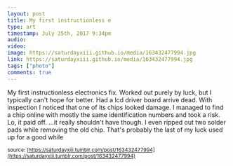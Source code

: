 ```yaml
---
layout: post
title: My first instructionless e
type: art
timestamp: July 25th, 2017 9:34pm
audio: 
video: 
image: https://saturdayxiii.github.io/media/163432477994.jpg
link: https://saturdayxiii.github.io/media/163432477994.jpg
tags: ["photo"]
comments: true
---
```

My first instructionless electronics fix.  Worked out purely by luck, but I typically can't hope for better.
Had a lcd driver board arrive dead.  With inspection I noticed that one of its chips looked damage.  I managed to find a chip online with mostly the same identification numbers and took a risk.  Lo, it paid off.  &hellip;it really shouldn't have though. I even ripped out two solder pads while removing the old chip.  That's probably the last of my luck used up for a good while
 
  
<small>source: [https://saturdayxiii.tumblr.com/post/163432477994](https://saturdayxiii.tumblr.com/post/163432477994)</small>